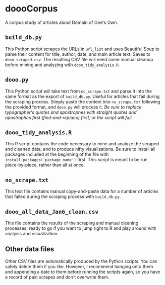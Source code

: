 # doooCorpus
A corpus study of articles about Domain of One's Own.

## `build_db.py`

This Python script scrapes the URLs in `url_list` and uses Beautiful Soup to parse their content for title, author, date, and main article text. Saves to `dooo_scraped.csv`. The resulting CSV file will need some manual cleanup before mining and analyzing with `dooo_tidy_analysis.R`.

## `dooo.py`

This Python script will take text from `no_scrape.txt` and parse it into the same format as the export of `build_db.py`. Useful for articles that fail during the scraping process. Simply paste the content into `no_scrape.txt` following the provided format, and `dooo.py` will process it. *Be sure to replace typographer's quotes and apostrophes with straight quotes and apostrophes first (find-and-replace) first, or the script will fail.*

## `dooo_tidy_analysis.R`

This R script contains the code necessary to mine and analyze the scraped and cleaned data, and to produce nifty visualizations. Be sure to install all packages included at the beginning of the file with `install.packages('package_name')` first. This script is meant to be run piece-by-piece, rather than all at once.

## `no_scrape.txt`

This text file contains manual copy-and-paste data for a number of articles that failed during the scraping process with `build_db.py`. 

## `dooo_all_data_Jan6_clean.csv`

This file contains the results of the scraping and manual cleaning processes, ready to go if you want to jump right to R and play around with analysis and visualization.

## Other data files

Other CSV files are automatically produced by the Python scripts. You can safely delete them if you like. However, I recommend hanging onto them and appending a date to them before running the scripts again, so you have a record of past scrapes and don't overwrite them.